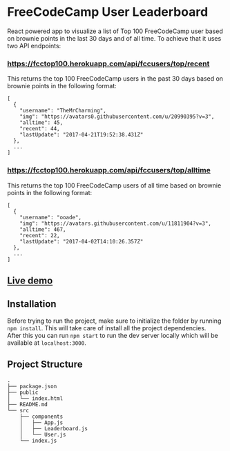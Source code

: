 # FreeCodeCamp User Leaderboard

React powered app to visualize a list of Top 100 FreeCodeCamp user based on brownie points in the last 30 days and of all time. To achieve that it uses two API endpoints:

### https://fcctop100.herokuapp.com/api/fccusers/top/recent

This returns the top 100 FreeCodeCamp users in the past 30 days based on brownie points in the following format:

```
[
  {
    "username": "TheMrCharming",
    "img": "https://avatars0.githubusercontent.com/u/20990395?v=3",
    "alltime": 45,
    "recent": 44,
    "lastUpdate": "2017-04-21T19:52:38.431Z"
  },
  ...
]
```

### https://fcctop100.herokuapp.com/api/fccusers/top/alltime

This returns the top 100 FreeCodeCamp users of all time based on brownie points in the following format:

```
[
  {
    "username": "ooade",
    "img": "https://avatars.githubusercontent.com/u/11811904?v=3",
    "alltime": 467,
    "recent": 22,
    "lastUpdate": "2017-04-02T14:10:26.357Z"
  },
  ...
]
```

## [Live demo](https://n0f3.github.io/fcc-leaderboard)

## Installation

Before trying to run the project, make sure to initialize the folder by running ```npm install```.
This will take care of install all the project dependencies.  
After this you can run ```npm start``` to run the dev server locally which will be available at ```localhost:3000```.  

## Project Structure

```
.
├── package.json
├── public
│   └── index.html
├── README.md
└── src
    ├── components
    │   ├── App.js
    │   ├── Leaderboard.js
    │   └── User.js
    └── index.js

```